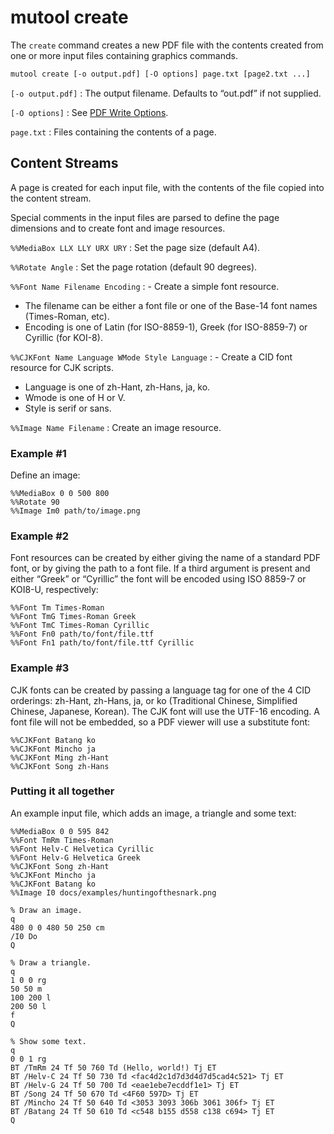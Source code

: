 # mutool create

The `create` command creates a new PDF file with the contents created from one or more input files containing graphics commands.

```bash
mutool create [-o output.pdf] [-O options] page.txt [page2.txt ...]
```

`[-o output.pdf]`
: The output filename. Defaults to “out.pdf” if not supplied.

`[-O options]`
: See [PDF Write Options](../reference/common/pdf-write-options.md).

`page.txt`
: Files containing the contents of a page.

## Content Streams

A page is created for each input file, with the contents of the file copied into the content stream.

Special comments in the input files are parsed to define the page dimensions and to create font and image resources.

`%%MediaBox LLX LLY URX URY`
: Set the page size (default A4).

`%%Rotate Angle`
: Set the page rotation (default 90 degrees).

`%%Font Name Filename Encoding`
: - Create a simple font resource.
  - The filename can be either a font file or one of the Base-14 font names (Times-Roman, etc).
  - Encoding is one of Latin (for ISO-8859-1), Greek (for ISO-8859-7) or Cyrillic (for KOI-8).

`%%CJKFont Name Language WMode Style Language`
: - Create a CID font resource for CJK scripts.
  - Language is one of zh-Hant, zh-Hans, ja, ko.
  - Wmode is one of H or V.
  - Style is serif or sans.

`%%Image Name Filename`
: Create an image resource.

### Example #1

Define an image:

```none
%%MediaBox 0 0 500 800
%%Rotate 90
%%Image Im0 path/to/image.png
```

### Example #2

Font resources can be created by either giving the name of a standard PDF font, or by giving the path to a font file. If a third argument is present and either “Greek” or “Cyrillic” the font will be encoded using ISO 8859-7 or KOI8-U, respectively:

```none
%%Font Tm Times-Roman
%%Font TmG Times-Roman Greek
%%Font TmC Times-Roman Cyrillic
%%Font Fn0 path/to/font/file.ttf
%%Font Fn1 path/to/font/file.ttf Cyrillic
```

### Example #3

CJK fonts can be created by passing a language tag for one of the 4 CID orderings: zh-Hant, zh-Hans, ja, or ko (Traditional Chinese, Simplified Chinese, Japanese, Korean). The CJK font will use the UTF-16 encoding. A font file will not be embedded, so a PDF viewer will use a substitute font:

```none
%%CJKFont Batang ko
%%CJKFont Mincho ja
%%CJKFont Ming zh-Hant
%%CJKFont Song zh-Hans
```

### Putting it all together

An example input file, which adds an image, a triangle and some text:

```none
%%MediaBox 0 0 595 842
%%Font TmRm Times-Roman
%%Font Helv-C Helvetica Cyrillic
%%Font Helv-G Helvetica Greek
%%CJKFont Song zh-Hant
%%CJKFont Mincho ja
%%CJKFont Batang ko
%%Image I0 docs/examples/huntingofthesnark.png

% Draw an image.
q
480 0 0 480 50 250 cm
/I0 Do
Q

% Draw a triangle.
q
1 0 0 rg
50 50 m
100 200 l
200 50 l
f
Q

% Show some text.
q
0 0 1 rg
BT /TmRm 24 Tf 50 760 Td (Hello, world!) Tj ET
BT /Helv-C 24 Tf 50 730 Td <fac4d2c1d7d3d4d7d5cad4c521> Tj ET
BT /Helv-G 24 Tf 50 700 Td <eae1ebe7ecddf1e1> Tj ET
BT /Song 24 Tf 50 670 Td <4F60 597D> Tj ET
BT /Mincho 24 Tf 50 640 Td <3053 3093 306b 3061 306f> Tj ET
BT /Batang 24 Tf 50 610 Td <c548 b155 d558 c138 c694> Tj ET
Q
```
